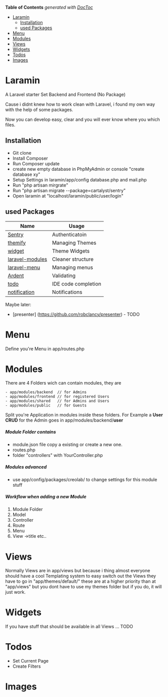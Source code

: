 **Table of Contents**  *generated with [DocToc](http://doctoc.herokuapp.com/)*

- [Laramin](#user-content-laramin)
	- [Installation](#user-content-installation)
	- [used Packages](#user-content-used-packages)
- [Menu](#user-content-menu)
- [Modules](#user-content-modules)
- [Views](#user-content-views)
- [Widgets](#user-content-widgets)
- [Todos](#user-content-todos)
- [Images](#user-content-images)

# Laramin
A Laravel starter Set Backend and Frontend (No Package)

Cause i didnt knew how to work clean with Laravel, i found my own way
with the help of some packages.

Now you can develop easy, clear and you will ever know where you which
files.

## Installation
* Git clone
* Install Composer
* Run Composer update
* create new empty database in PhpMyAdmin or console "create database xy"
* Setup Settings in laramin/app/config database.php and mail.php
* Run "php artisan mirgrate"
* Run "php artisan migrate --package=cartalyst/sentry"
* Open laramin at "localhost/laramin/public/user/login"

## used Packages

| Name                                              		 | Usage                |
| -------------------------------------------------------------- |----------------------|
| [Sentry](https://github.com/cartalyst/sentry)     		 | Authenticatoin       |
| [themify](https://github.com/mpedrera/themify)		 | Managing Themes      | 
| [widget](https://github.com/gravitano/widget)         	 | Theme Widgets 	|
| [laravel-modules](https://github.com/creolab/laravel-modules)	 | Cleaner structure 	|
| [laravel-menu](https://github.com/lavary/laravel-menu)	 | Managing menus	|
| [Ardent](https://github.com/laravelbook/ardent)    		 | Validating		|
| [todo](#)					     		 | IDE code completion	|
| [notification](https://github.com/edvinaskrucas/notification)	 | Notifications	|

Maybe later:
* [presenter] (https://github.com/robclancy/presenter) - TODO

# Menu
Define you're Menu in app/routes.php

# Modules
There are 4 Folders wich can contain modules, they are
```
- app/modules/backend  // for Admins
- app/modules/frontend // for registered Users
- app/modules/shared   // for Admins and Users
- app/modules/public   // for Guests
```
Split you're Application in modules inside these folders. For Example a **User CRUD** for the Admin goes in app/modules/backend/**user**

##### Module Folder contains
* module.json file copy a existing or create a new one.
* routes.php
* folder "controllers" with YourController.php

##### Modules advanced
* use app/config/packages/creolab/ to change settings for this module stuff

##### Workflow when adding a new Module
1. Module Folder
2. Model
3. Controller
4. Route
5. Menu
6. View ->title etc..

# Views
Normally Views are in app/views but because i thing almost everyone should have a cool
Templating system to easy switch out the Views they have to go in "app/themes/default/"
these are at a higher priority than at "app/views" but you dont have to use my themes folder
but if you do, it will just work.

# Widgets
If you have stuff that should be available in all Views ... TODO

# Todos
* Set Current Page
* Create Filters

# Images
